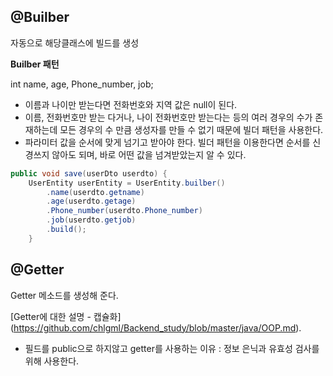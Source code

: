 ## @Builber

자동으로 해당클래스에 빌드를 생성



**Builber 패턴**

int name, age, Phone_number, job;

- 이름과 나이만 받는다면 전화번호와 지역 값은 null이 된다.
- 이름, 전화번호만 받는 다거나, 나이 전화번호만 받는다는 등의 여러 경우의 수가 존재하는데 모든 경우의 수 만큼 생성자를 만들 수 없기 때문에 빌더 패턴을 사용한다.
- 파라미터 값을 순서에 맞게 넘기고 받아야 한다. 빌더 패턴을 이용한다면 순서를 신경쓰지 않아도 되며, 바로 어떤 값을 넘겨받았는지 알 수 있다.

```java
public void save(userDto userdto) {
    UserEntity userEntity = UserEntity.builber()
        .name(userdto.getname)
        .age(userdto.getage)
        .Phone_number(userdto.Phone_number)
        .job(userdto.getjob)
        .build();
    }
```





## @Getter

Getter 메소드를 생성해 준다.

[Getter에 대한 설명 - 캡슐화] (https://github.com/chlgml/Backend_study/blob/master/java/OOP.md).

- 필드를 public으로 하지않고 getter를 사용하는 이유 : 정보 은닉과 유효성 검사를 위해 사용한다.






